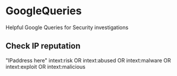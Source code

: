 # GoogleQueries
Helpful Google Queries for Security investigations

## Check IP reputation
"IPaddress here" intext:risk OR intext:abused OR intext:malware OR intext:exploit OR intext:malicious
